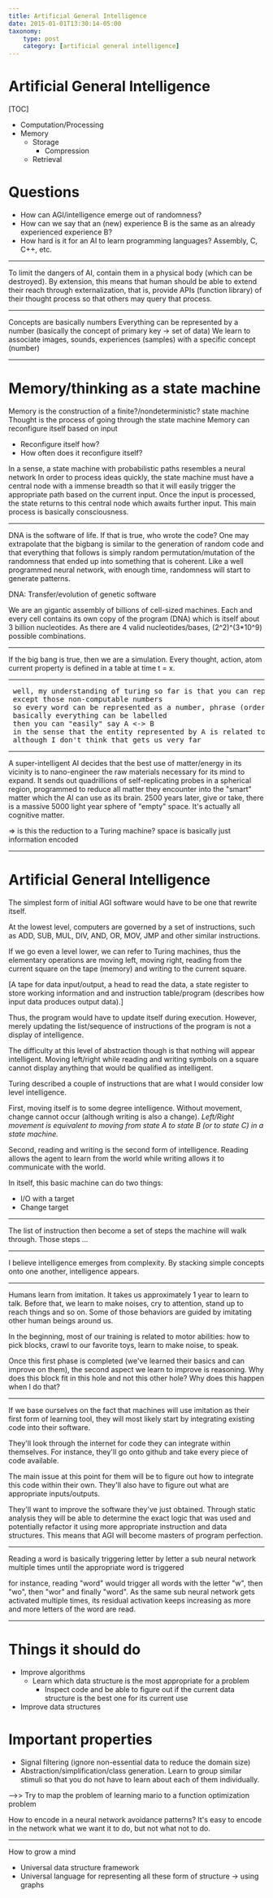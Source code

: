 ```yaml
---
title: Artificial General Intelligence
date: 2015-01-01T13:30:14-05:00
taxonomy:
    type: post
    category: [artificial general intelligence]
---
```


# Artificial General Intelligence

[TOC]

* Computation/Processing
* Memory
	* Storage
		* Compression
	* Retrieval

# Questions

* How can AGI/intelligence emerge out of randomness?
* How can we say that an (new) experience B is the same as an already experienced experience B?
* How hard is it for an AI to learn programming languages? Assembly, C, C++, etc.

-----

To limit the dangers of AI, contain them in a physical body (which can be destroyed).
By extension, this means that human should be able to extend their reach through externalization, that is, provide APIs (function library) of their thought process so that others may query that process.

-----

Concepts are basically numbers
Everything can be represented by a number (basically the concept of primary key -> set of data)
We learn to associate images, sounds, experiences (samples) with a specific concept (number)

-----

# Memory/thinking as a state machine

Memory is the construction of a finite?/nondeterministic? state machine
Thought is the process of going through the state machine
Memory can reconfigure itself based on input

- Reconfigure itself how?
- How often does it reconfigure itself?

In a sense, a state machine with probabilistic paths resembles a neural network
In order to process ideas quickly, the state machine must have a central node with a immense breadth so that it will easily trigger the appropriate path based on the current input. Once the input is processed, the state returns to this central node which awaits further input. This main process is basically consciousness.

-----

DNA is the software of life. If that is true, who wrote the code?
One may extrapolate that the bigbang is similar to the generation of random code and that everything that follows is simply random permutation/mutation of the randomness that ended up into something that is coherent. Like a well programmed neural network, with enough time, randomness will start to generate patterns.

DNA: Transfer/evolution of genetic software

We are an gigantic assembly of billions of cell-sized machines. Each and every cell contains its own copy of the program (DNA) which is itself about 3 billion nucleotides. As there are 4 valid nucleotides/bases, (2^2)^(3*10^9) possible combinations.

-----

If the big bang is true, then we are a simulation. Every thought, action, atom current property is defined in a table at time t = x.

-----

<pre>
<tomzx> well, my understanding of turing so far is that you can represent pretty much anything as a number
<tomzx> except those non-computable numbers
<tomzx> so every word can be represented as a number, phrase (order of words) as a number, documents as a number, thoughts as a number, etc.
<tomzx> basically everything can be labelled
<tomzx> then you can "easily" say A <-> B
<tomzx> in the sense that the entity represented by A is related to the entity represented by B
<tomzx> although I don't think that gets us very far
</pre>

-----

A super-intelligent AI decides that the best use of matter/energy in its vicinity is to nano-engineer the raw materials necessary for its mind to expand. It sends out quadrillions of self-replicating probes in a spherical region, programmed to reduce all matter they encounter into the "smart" matter which the AI can use as its brain. 2500 years later, give or take, there is a massive 5000 light year sphere of "empty" space. It's actually all cognitive matter.

=> is this the reduction to a Turing machine? space is basically just information encoded

-----

# Artificial General Intelligence

The simplest form of initial AGI software would have to be one that rewrite itself.

At the lowest level, computers are governed by a set of instructions, such as ADD, SUB, MUL, DIV, AND, OR, MOV, JMP and other similar instructions.

If we go even a level lower, we can refer to Turing machines, thus the elementary operations are moving left, moving right, reading from the current square on the tape (memory) and writing to the current square.

[A tape for data input/output, a head to read the data, a state register to store working information and and instruction table/program (describes how input data produces output data).]

Thus, the program would have to update itself during execution. However, merely updating the list/sequence of instructions of the program is not a display of intelligence.

The difficulty at this level of abstraction though is that nothing will appear intelligent. Moving left/right while reading and writing symbols on a square cannot display anything that would be qualified as intelligent.

Turing described a couple of instructions that are what I would consider low level intelligence.

First, moving itself is to some degree intelligence. Without movement, change cannot occur (although writing is also a change). *Left/Right movement is equivalent to moving from state A to state B (or to state C) in a state machine.*

Second, reading and writing is the second form of intelligence. Reading allows the agent to learn from the world while writing allows it to communicate with the world.

In itself, this basic machine can do two things:

* I/O with a target
* Change target

---

The list of instruction then become a set of steps the machine will walk through. Those steps ...

---

I believe intelligence emerges from complexity. By stacking simple concepts onto one another, intelligence appears.

-----

Humans learn from imitation. It takes us approximately 1 year to learn to talk. Before that, we learn to make noises, cry to attention, stand up to reach things and so on. Some of those behaviors are guided by imitating other human beings around us.

In the beginning, most of our training is related to motor abilities: how to pick blocks, crawl to our favorite toys, learn to make noise, to speak.

Once this first phase is completed (we've learned their basics and can improve on them), the second aspect we learn to improve is reasoning. Why does this block fit in this hole and not this other hole? Why does this happen when I do that?

-----

If we base ourselves on the fact that machines will use imitation as their first form of learning tool, they will most likely start by integrating existing code into their software.

They'll look through the internet for code they can integrate within themselves. For instance, they'll go onto github and take every piece of code available.

The main issue at this point for them will be to figure out how to integrate this code within their own. They'll also have to figure out what are appropriate inputs/outputs.

They'll want to improve the software they've just obtained. Through static analysis they will be able to determine the exact logic that was used and potentially refactor it using more appropriate instruction and data structures. This means that AGI will become masters of program perfection.

-----

Reading a word is basically triggering letter by letter a sub neural network multiple times until the appropriate word is triggered

for instance, reading "word" would trigger all words with the letter "w", then "wo", then "wor" and finally "word". As the same sub neural network gets activated multiple times, its residual activation keeps increasing as more and more letters of the word are read.

-----

# Things it should do

* Improve algorithms
	* Learn which data structure is the most appropriate for a problem
		* Inspect code and be able to figure out if the current data structure is the best one for its current use
* Improve data structures

# Important properties
* Signal filtering (ignore non-essential data to reduce the domain size)
* Abstraction/simplification/class generation. Learn to group similar stimuli so that you do not have to learn about each of them individually.

-->> Try to map the problem of learning mario to a function optimization problem

How to encode in a neural network avoidance patterns? It's easy to encode in the network what we want it to do, but not what not to do.

-----

How to grow a mind

* Universal data structure framework
* Universal language for representing all these form of structure -> using graphs
